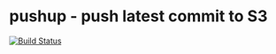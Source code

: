 # pushup - push latest commit to S3

[![Build Status](https://secure.travis-ci.org/michaelnisi/pushup.png)](http://travis-ci.org/michaelnisi/pushup)

